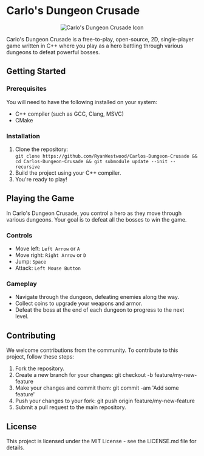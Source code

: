 # Carlo's Dungeon Crusade  
<p align="center">
    <img src="https://user-images.githubusercontent.com/55410510/230748802-9e2cfef2-1d5f-4cb1-a603-d9badc65fac7.png" alt="Carlo's Dungeon Crusade Icon">
</p>
Carlo's Dungeon Crusade is a free-to-play, open-source, 2D, single-player game written in C++ where you play as a hero battling through various dungeons to defeat powerful bosses.

## Getting Started
### Prerequisites
You will need to have the following installed on your system:  

* C++ compiler (such as GCC, Clang, MSVC)  
* CMake

### Installation  
1. Clone the repository:  
`git clone https://github.com/RyanWestwood/Carlos-Dungeon-Crusade && cd Carlos-Dungeon-Crusade && git submodule update --init --recursive`
2. Build the project using your C++ compiler.
3. You're ready to play!

## Playing the Game
In Carlo's Dungeon Crusade, you control a hero as they move through various dungeons. Your goal is to defeat all the bosses to win the game.

### Controls
* Move left: `Left Arrow` or `A`
* Move right: `Right Arrow` or `D`
* Jump: `Space`
* Attack: `Left Mouse Button`

### Gameplay
* Navigate through the dungeon, defeating enemies along the way.
* Collect coins to upgrade your weapons and armor.
* Defeat the boss at the end of each dungeon to progress to the next level.
## Contributing
We welcome contributions from the community. To contribute to this project, follow these steps:  

1. Fork the repository.
2. Create a new branch for your changes: git checkout -b feature/my-new-feature
3. Make your changes and commit them: git commit -am 'Add some feature'
4. Push your changes to your fork: git push origin feature/my-new-feature
5. Submit a pull request to the main repository.
## License
This project is licensed under the MIT License - see the LICENSE.md file for details.
